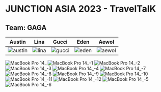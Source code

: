 # JUNCTION ASIA 2023 - TravelTalK
## Team: GAGA
|Austin|Lina|Gucci|Eden|Aewol|
|:-:|:-:|:-:|:-:|:-:|
|![austin](https://github.com/moonkey48/JunctionAsia2023-GAGA/assets/105622985/9ef63800-9959-4cee-8cea-a1e20ec37dd9)|![lina](https://github.com/moonkey48/JunctionAsia2023-GAGA/assets/105622985/347f2c96-3fc5-4e8a-af8b-4ba412a8ee78)|![gucci](https://github.com/moonkey48/JunctionAsia2023-GAGA/assets/105622985/5053d84c-78de-429e-b34e-6aaf5ad902a3)|![eden](https://github.com/moonkey48/JunctionAsia2023-GAGA/assets/105622985/005bf37b-4a88-4bb1-ae0f-a5b83bb3856d)|![aewol](https://github.com/moonkey48/JunctionAsia2023-GAGA/assets/105622985/2bdcec85-5636-48ee-9d3c-6e805f25cc8b)|

![MacBook Pro 14_](https://github.com/moonkey48/JunctionAsia2023-GAGA/assets/105622985/fb513fe2-1d4f-4ac7-bb05-50577573d9fa)
![MacBook Pro 14_-1](https://github.com/moonkey48/JunctionAsia2023-GAGA/assets/105622985/0a61b381-907b-43a6-b7a5-90f9e3c8c468)
![MacBook Pro 14_-2](https://github.com/moonkey48/JunctionAsia2023-GAGA/assets/105622985/a2b45c52-8200-44cb-9077-2257c73a21ad)
![MacBook Pro 14_-3](https://github.com/moonkey48/JunctionAsia2023-GAGA/assets/105622985/07883f9f-e136-4ff4-8764-a3c1a2bbd700)
![MacBook Pro 14_-4](https://github.com/moonkey48/JunctionAsia2023-GAGA/assets/105622985/c9604e71-69f2-4aa7-a885-ea0da96c069f)
![MacBook Pro 14_-7](https://github.com/moonkey48/JunctionAsia2023-GAGA/assets/105622985/6fc083c1-39c9-48c2-a76d-cca12537f3f3)
![MacBook Pro 14_-8](https://github.com/moonkey48/JunctionAsia2023-GAGA/assets/105622985/a91dc422-f6ab-4751-a872-a03b71d78d1f)
![MacBook Pro 14_-9](https://github.com/moonkey48/JunctionAsia2023-GAGA/assets/105622985/92f3d2ca-f639-42d8-bfe9-41ba1cdf6e69)
![MacBook Pro 14_-10](https://github.com/moonkey48/JunctionAsia2023-GAGA/assets/105622985/deecfaa3-9ea6-456f-ae1f-5e835bd5a7d6)
![MacBook Pro 14_-11](https://github.com/moonkey48/JunctionAsia2023-GAGA/assets/105622985/14b4d132-e103-4984-9aff-180e62ce31d3)
![MacBook Pro 14_-12](https://github.com/moonkey48/JunctionAsia2023-GAGA/assets/105622985/4eb33378-d586-413d-afab-b2e9f2d13dd5)
![MacBook Pro 14_-5](https://github.com/moonkey48/JunctionAsia2023-GAGA/assets/105622985/d8058177-6436-469e-ba68-9bd4b6859c18)
![MacBook Pro 14_-6](https://github.com/moonkey48/JunctionAsia2023-GAGA/assets/105622985/0c3ca609-5f52-4b68-9ca0-e47ca686e89b)
